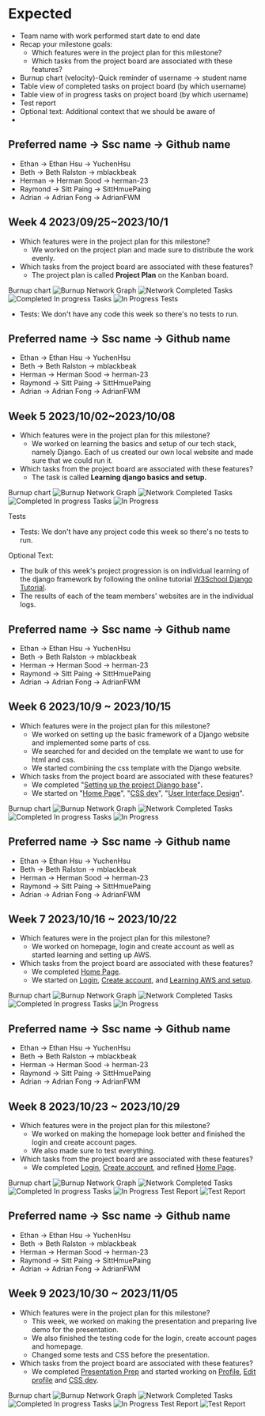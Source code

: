 # Expected

- Team name with work performed start date to end date
- Recap your milestone goals:
  - Which features were in the project plan for this milestone?
  - Which tasks from the project board are associated with these features?
- Burnup chart (velocity)-Quick reminder of username → student name
- Table view of completed tasks on project board (by which username)
- Table view of in progress tasks on project board (by which username)
- Test report
- Optional text: Additional context that we should be aware of
-

## Preferred name -> Ssc name -> Github name

- Ethan -> Ethan Hsu -> YuchenHsu
- Beth -> Beth Ralston -> mblackbeak
- Herman -> Herman Sood -> herman-23
- Raymond -> Sitt Paing -> SittHmuePaing
- Adrian -> Adrian Fong -> AdrianFWM

## Week 4 2023/09/25~2023/10/1

- Which features were in the project plan for this milestone?
  - We worked on the project plan and made sure to distribute the work evenly.
- Which tasks from the project board are associated with these features?
  - The project plan is called **Project Plan** on the Kanban board.

Burnup chart
![Burnup](./images/burnup/Week4_burnup.png)
Network Graph
![Network](./images/network/Week4_network.png)
Completed Tasks
![Completed](./images/completed/week4_done.png)
In progress Tasks
![In Progress](./images/in-prog/Week4_inprogress.png)
Tests

- Tests: We don't have any code this week so there's no tests to run.

## Preferred name -> Ssc name -> Github name

- Ethan -> Ethan Hsu -> YuchenHsu
- Beth -> Beth Ralston -> mblackbeak
- Herman -> Herman Sood -> herman-23
- Raymond -> Sitt Paing -> SittHmuePaing
- Adrian -> Adrian Fong -> AdrianFWM

## Week 5 2023/10/02~2023/10/08

- Which features were in the project plan for this milestone?
  - We worked on learning the basics and setup of our tech stack, namely Django. Each of us created our own local website and made sure that we could run it.
- Which tasks from the project board are associated with these features?
  - The task is called **Learning django basics and setup.**

Burnup chart
![Burnup](./images/burnup/Week5_burnup.png)
Network Graph
![Network](./images/network/Week5_network.png)
Completed Tasks
![Completed](./images/completed/Week5_done.png)
In progress Tasks
![In Progress](./images/in-prog/Week5_inprogress.png)

Tests

- Tests: We don't have any project code this week so there's no tests to run.

Optional Text:

- The bulk of this week's project progression is on individual learning of the django framework by following the online tutorial [W3School Django Tutorial](https://www.w3schools.com/django/index.php).
- The results of each of the team members' websites are in the individual logs.

## Preferred name -> Ssc name -> Github name

- Ethan -> Ethan Hsu -> YuchenHsu
- Beth -> Beth Ralston -> mblackbeak
- Herman -> Herman Sood -> herman-23
- Raymond -> Sitt Paing -> SittHmuePaing
- Adrian -> Adrian Fong -> AdrianFWM

## Week 6 2023/10/9 ~ 2023/10/15

- Which features were in the project plan for this milestone?
  - We worked on setting up the basic framework of a Django website and implemented some parts of css.
  - We searched for and decided on the template we want to use for html and css.
  - We started combining the css template with the Django website.
- Which tasks from the project board are associated with these features?
  - We completed "[Setting up the project Django base](https://github.com/COSC-499-W2023/year-long-project-team-13/issues/45)"**.**
  - We started on "[Home Page](https://github.com/COSC-499-W2023/year-long-project-team-13/issues/3)", "[CSS dev](https://github.com/COSC-499-W2023/year-long-project-team-13/issues/7)", "[User Interface Design](https://github.com/COSC-499-W2023/year-long-project-team-13/issues/6)".

Burnup chart
![Burnup](./images/burnup/Week6_burnup.png)
Network Graph
![Network](./images/network/Week6_Network.png)
Completed Tasks
![Completed](./images/completed/Week6_done.png)
In progress Tasks
![In Progress](./images/in-prog/Week6_inprogress.png)

## Preferred name -> Ssc name -> Github name

- Ethan -> Ethan Hsu -> YuchenHsu
- Beth -> Beth Ralston -> mblackbeak
- Herman -> Herman Sood -> herman-23
- Raymond -> Sitt Paing -> SittHmuePaing
- Adrian -> Adrian Fong -> AdrianFWM

## Week 7 2023/10/16 ~ 2023/10/22

- Which features were in the project plan for this milestone?
  - We worked on homepage, login and create account as well as started learning and setting up AWS.
- Which tasks from the project board are associated with these features?
  - We completed [Home Page](https://github.com/COSC-499-W2023/year-long-project-team-13/issues/3).
  - We started on [Login](https://github.com/COSC-499-W2023/year-long-project-team-13/issues/5), [Create account](https://github.com/COSC-499-W2023/year-long-project-team-13/issues/8), and [Learning AWS and setup](https://github.com/COSC-499-W2023/year-long-project-team-13/issues/41).

Burnup chart
![Burnup](./images/burnup/Week7_burnup.png)
Network Graph
![Network](./images/network/Week7_Network.png)
Completed Tasks
![Completed](./images/completed/Week7_done.png)
In progress Tasks
![In Progress](./images/in-prog/Week7_inprogress.png)

## Preferred name -> Ssc name -> Github name

- Ethan -> Ethan Hsu -> YuchenHsu
- Beth -> Beth Ralston -> mblackbeak
- Herman -> Herman Sood -> herman-23
- Raymond -> Sitt Paing -> SittHmuePaing
- Adrian -> Adrian Fong -> AdrianFWM

## Week 8 2023/10/23 ~ 2023/10/29

- Which features were in the project plan for this milestone?
  - We worked on making the homepage look better and finished the login and create account pages.
  - We also made sure to test everything.
- Which tasks from the project board are associated with these features?
  - We completed [Login](https://github.com/COSC-499-W2023/year-long-project-team-13/issues/5), [Create account](https://github.com/COSC-499-W2023/year-long-project-team-13/issues/8), and refined [Home Page](https://github.com/COSC-499-W2023/year-long-project-team-13/issues/3).

Burnup chart
![Burnup](./images/burnup/Week8_burnup.png)
Network Graph
![Network](./images/network/Week8_Network.png)
Completed Tasks
![Completed](./images/completed/Week8_done.png)
In progress Tasks
![In Progress](./images/in-prog/Week8_inprogress.png)
Test Report
![Test Report](./images/tests_completion/Week8_test.png)

## Preferred name -> Ssc name -> Github name

- Ethan -> Ethan Hsu -> YuchenHsu
- Beth -> Beth Ralston -> mblackbeak
- Herman -> Herman Sood -> herman-23
- Raymond -> Sitt Paing -> SittHmuePaing
- Adrian -> Adrian Fong -> AdrianFWM

## Week 9 2023/10/30 ~ 2023/11/05

- Which features were in the project plan for this milestone?
  - This week, we worked on making the presentation and preparing live demo for the presentation.
  - We also finished the testing code for the login, create account pages and homepage.
  - Changed some tests and CSS before the presentation.
- Which tasks from the project board are associated with these features?
  - We completed [Presentation Prep](https://github.com/COSC-499-W2023/year-long-project-team-13/issues/49) and started working on [Profile](https://github.com/COSC-499-W2023/year-long-project-team-13/issues/57), [Edit profile](https://github.com/COSC-499-W2023/year-long-project-team-13/issues/9) and [CSS dev](https://github.com/COSC-499-W2023/year-long-project-team-13/issues/7).

Burnup chart
![Burnup](./images/burnup/Week9_burnup.png)
Network Graph
![Network](./images/network/Week9_Network.png)
Completed Tasks
![Completed](./images/completed/Week9_done.png)
In progress Tasks
![In Progress](./images/in-prog/Week9_inprogress.png)
Test Report
![Test Report](./images/tests_completion/Week9_test.png)
